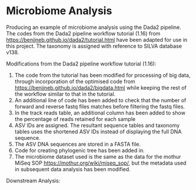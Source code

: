 # Microbiome Analysis
Producing an example of microbiome analysis using the Dada2 pipeline. The codes from the Dada2 pipeline workflow tutorial (1.16) from https://benjjneb.github.io/dada2/tutorial.html have been adapted for use in this project. The taxonomy is assigned with reference to SILVA database v138.

Modifications from the Dada2 pipeline workflow tutorial (1.16):
1) The code from the tutorial has been modified for processing of big data, through incorporation of the optimised code from https://benjjneb.github.io/dada2/bigdata.html while keeping the rest of the workflow similar to that in the tutorial.
2) An additional line of code has been added to check that the number of forward and reverse fastq files matches before filtering the fastq files.
3) In the track reads table, an additional column has been added to show the percentage of reads retained for each sample
4) ASV IDs are assigned. The resultant sequence tables and taxonomy tables uses the shortened ASV IDs instead of displaying the full DNA sequence.
5) The ASV DNA sequences are stored in a FASTA file.
6) Code for creating phylogenic tree has been added in.
7) The microbiome dataset used is the same as the data for the mothur MiSeq SOP https://mothur.org/wiki/miseq_sop/, but the metadata used in subsequent data analysis has been modified.

Downstream Analysis:
